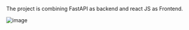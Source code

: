 The project is combining FastAPI as backend and react JS as Frontend.

![image](https://github.com/user-attachments/assets/6024cfda-e5f8-4e53-bb09-be520329d240)



